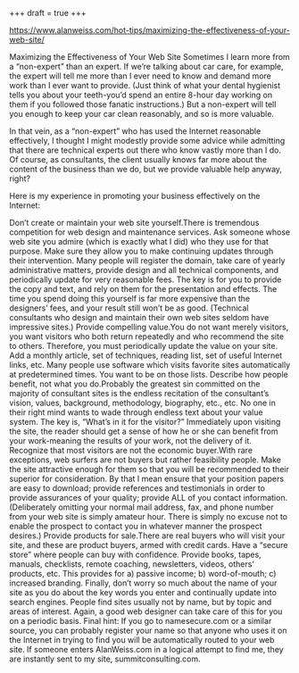 +++
draft = true
+++

https://www.alanweiss.com/hot-tips/maximizing-the-effectiveness-of-your-web-site/

Maximizing the Effectiveness of Your Web Site
Sometimes I learn more from a “non-expert” than an expert. If we’re talking about car care, for example, the expert will tell me more than I ever need to know and demand more work than I ever want to provide. (Just think of what your dental hygienist tells you about your teeth-you’d spend an entire 8-hour day working on them if you followed those fanatic instructions.) But a non-expert will tell you enough to keep your car clean reasonably, and so is more valuable.

In that vein, as a “non-expert” who has used the Internet reasonable effectively, I thought I might modestly provide some advice while admitting that there are technical experts out there who know vastly more than I do. Of course, as consultants, the client usually knows far more about the content of the business than we do, but we provide valuable help anyway, right?

Here is my experience in promoting your business effectively on the Internet:

Don’t create or maintain your web site yourself.There is tremendous competition for web design and maintenance services. Ask someone whose web site you admire (which is exactly what I did) who they use for that purpose. Make sure they allow you to make continuing updates through their intervention. Many people will register the domain, take care of yearly administrative matters, provide design and all technical components, and periodically update for very reasonable fees. The key is for you to provide the copy and text, and rely on them for the presentation and effects. The time you spend doing this yourself is far more expensive than the designers’ fees, and your result still won’t be as good. (Technical consultants who design and maintain their own web sites seldom have impressive sites.)
Provide compelling value.You do not want merely visitors, you want visitors who both return repeatedly and who recommend the site to others. Therefore, you must periodically update the value on your site. Add a monthly article, set of techniques, reading list, set of useful Internet links, etc. Many people use software which visits favorite sites automatically at predetermined times. You want to be on those lists.
Describe how people benefit, not what you do.Probably the greatest sin committed on the majority of consultant sites is the endless recitation of the consultant’s vision, values, background, methodology, biography, etc., etc. No one in their right mind wants to wade through endless text about your value system. The key is, “What’s in it for the visitor?” Immediately upon visiting the site, the reader should get a sense of how he or she can benefit from your work-meaning the results of your work, not the delivery of it.
Recognize that most visitors are not the economic buyer.With rare exceptions, web surfers are not buyers but rather feasibility people. Make the site attractive enough for them so that you will be recommended to their superior for consideration. By that I mean ensure that your position papers are easy to download; provide references and testimonials in order to provide assurances of your quality; provide ALL of you contact information. (Deliberately omitting your normal mail address, fax, and phone number from your web site is simply amateur hour. There is simply no excuse not to enable the prospect to contact you in whatever manner the prospect desires.)
Provide products for sale.There are real buyers who will visit your site, and these are product buyers, armed with credit cards. Have a “secure store” where people can buy with confidence. Provide books, tapes, manuals, checklists, remote coaching, newsletters, videos, others’ products, etc. This provides for a) passive income; b) word-of-mouth; c) increased branding.
Finally, don’t worry so much about the name of your site as you do about the key words you enter and continually update into search engines. People find sites usually not by name, but by topic and areas of interest. Again, a good web designer can take care of this for you on a periodic basis. Final hint: If you go to namesecure.com or a similar source, you can probably register your name so that anyone who uses it on the Internet in trying to find you will be automatically routed to your web site. If someone enters AlanWeiss.com in a logical attempt to find me, they are instantly sent to my site, summitconsulting.com.
